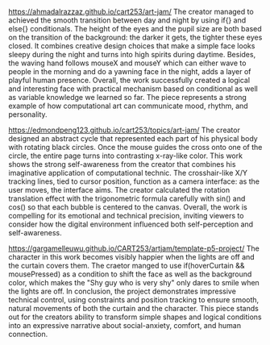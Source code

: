 https://ahmadalrazzaz.github.io/cart253/art-jam/
The creator managed to achieved the smooth transition between day and night by using if{} and  else{} conditionals. The height of the eyes and the pupil size are both based on the transition of the background: the darker it gets, the tighter these eyes closed. It combines creative design choices that make a simple face looks sleepy during the night and turns into high spirits during daytime. Besides, the waving hand follows mouseX and mouseY which can either wave to people in the morning and do a yawning face in the night, adds a layer of playful human presence. Overall, the work successfully created a logical and interesting face with practical mechanism based on conditional as well as variable knowledge we learned so far. The piece represents a strong example of how computational art can communicate mood, rhythm, and personality.

https://edmondpeng123.github.io/cart253/topics/art-jam/
The creator designed an abstract cycle that represented each part of his physical body with rotating black circles. Once the mouse guides the cross onto one of the circle, the entire page turns into contrasting x-ray-like color. This work shows the strong self-awareness from the creator that combines his imaginative application of computational technic. The crosshair-like X/Y tracking lines, tied to cursor position, function as a camera interface: as the user moves, the interface aims. The creator calculated the rotation translation effect with the trigonometric formula carefully with sin() and cos() so that each bubble is centered to the canvas. Overall, the work is compelling for its emotional and technical precision, inviting viewers to consider how the digital environment influenced both self-perception and self-awareness.


https://gargamelleuwu.github.io/CART253/artjam/template-p5-project/
The character in this work becomes visibly happier when the lights are off and the curtain covers them. The craetor manged to use if(hoverCurtain && mousePressed) as a condition to shift the face as well as the background color, which makes the "Shy guy who is very shy" only dares to smile when the lights are off. In conclusion, the project  demonstrates impressive technical control, using constraints and position tracking to ensure smooth, natural movements of both the curtain and the character. This piece stands out for the creators ability to transform simple shapes and logical conditions into an expressive narrative about social-anxiety, comfort, and human connection.

